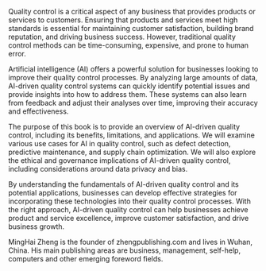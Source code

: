 
Quality control is a critical aspect of any business that provides products or services to customers. Ensuring that products and services meet high standards is essential for maintaining customer satisfaction, building brand reputation, and driving business success. However, traditional quality control methods can be time-consuming, expensive, and prone to human error.

Artificial intelligence (AI) offers a powerful solution for businesses looking to improve their quality control processes. By analyzing large amounts of data, AI-driven quality control systems can quickly identify potential issues and provide insights into how to address them. These systems can also learn from feedback and adjust their analyses over time, improving their accuracy and effectiveness.

The purpose of this book is to provide an overview of AI-driven quality control, including its benefits, limitations, and applications. We will examine various use cases for AI in quality control, such as defect detection, predictive maintenance, and supply chain optimization. We will also explore the ethical and governance implications of AI-driven quality control, including considerations around data privacy and bias.

By understanding the fundamentals of AI-driven quality control and its potential applications, businesses can develop effective strategies for incorporating these technologies into their quality control processes. With the right approach, AI-driven quality control can help businesses achieve product and service excellence, improve customer satisfaction, and drive business growth.

MingHai Zheng is the founder of zhengpublishing.com and lives in Wuhan, China. His main publishing areas are business, management, self-help, computers and other emerging foreword fields.
